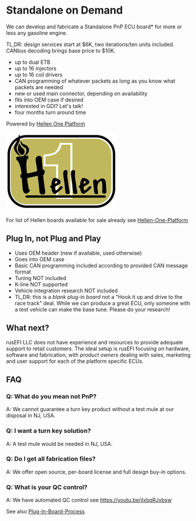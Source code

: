 # Standalone on Demand

We can develop and fabricate a Standalone PnP ECU board* for more or less any gasoline engine.

TL,DR: design services start at $6K, two iterations/ten units included. CANbus decoding brings base price to $10K.

* up to dual ETB
* up to 16 injectors
* up to 16 coil drivers
* CAN programming of whatever packets as long as you know what packets are needed
* new or used main connector, depending on availability
* fits into OEM case if desired
* interested in GDI? Let's talk!
* four months turn around time

Powered by [Hellen One Platform](Hellen-One-Platform)

![x](Hardware/Hellen/hellen-one-logo-300.jpg)

For list of Hellen boards available for sale already see [Hellen-One-Platform](Hellen-One-Platform)

## Plug In, not Plug and Play

* Uses OEM header (new if available, used otherwise)
* Goes into OEM case
* Basic CAN programming included according to provided CAN message format
* Tuning NOT included
* K-line NOT supported
* Vehicle integration research NOT included
* TL,DR: this is a _blank_ plug-in _board_ not a "Hook it up and drive to the race track" deal. While we can produce a great ECU, only someone with a test vehicle can make the base tune. Please do your research!

## What next?

rusEFI LLC does not have experience and resources to provide adequate support to retail customers. The ideal setup is rusEFI focusing on hardware, software and fabrication, with _product owners_ dealing with sales, marketing and user support for each of the platform specific ECUs.

## FAQ

### Q: What do you mean not PnP?

A: We cannot guarantee a turn key product without a test mule at our disposal in NJ, USA.

### Q: I want a turn key solution?

A: A test mule would be needed in NJ, USA.

### Q: Do I get all fabrication files?

A: We offer open source, per-board license and full design buy-in options.

### Q: What is your QC control?

A: We have automated QC control see https://youtu.be/jIxbqRJxbsw

See also [Plug-In-Board-Process](Plug-In-Board-Process)
